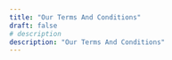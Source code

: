 ```yaml
---
title: "Our Terms And Conditions"
draft: false
# description
description: "Our Terms And Conditions"
---
```


